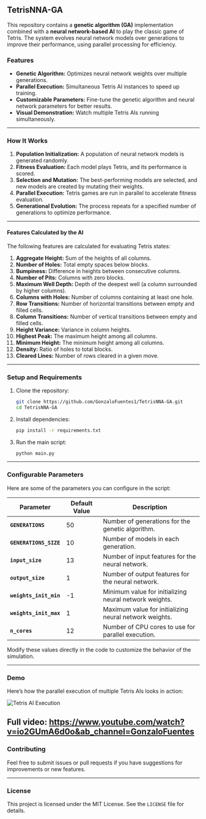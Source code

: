 ## TetrisNNA-GA

This repository contains a **genetic algorithm (GA)** implementation combined with a **neural network-based AI** to play the classic game of Tetris. The system evolves neural network models over generations to improve their performance, using parallel processing for efficiency.

### Features
- **Genetic Algorithm:** Optimizes neural network weights over multiple generations.
- **Parallel Execution:** Simultaneous Tetris AI instances to speed up training.
- **Customizable Parameters:** Fine-tune the genetic algorithm and neural network parameters for better results.
- **Visual Demonstration:** Watch multiple Tetris AIs running simultaneously.

---

### How It Works
1. **Population Initialization:** A population of neural network models is generated randomly.
2. **Fitness Evaluation:** Each model plays Tetris, and its performance is scored.
3. **Selection and Mutation:** The best-performing models are selected, and new models are created by mutating their weights.
4. **Parallel Execution:** Tetris games are run in parallel to accelerate fitness evaluation.
5. **Generational Evolution:** The process repeats for a specified number of generations to optimize performance.

---
#### Features Calculated by the AI
The following features are calculated for evaluating Tetris states:
1. **Aggregate Height:** Sum of the heights of all columns.
2. **Number of Holes:** Total empty spaces below blocks.
3. **Bumpiness:** Difference in heights between consecutive columns.
4. **Number of Pits:** Columns with zero blocks.
5. **Maximum Well Depth:** Depth of the deepest well (a column surrounded by higher columns).
6. **Columns with Holes:** Number of columns containing at least one hole.
7. **Row Transitions:** Number of horizontal transitions between empty and filled cells.
8. **Column Transitions:** Number of vertical transitions between empty and filled cells.
9. **Height Variance:** Variance in column heights.
10. **Highest Peak:** The maximum height among all columns.
11. **Minimum Height:** The minimum height among all columns.
12. **Density:** Ratio of holes to total blocks.
13. **Cleared Lines:** Number of rows cleared in a given move.
---

### Setup and Requirements
1. Clone the repository:
   ```bash
   git clone https://github.com/GonzaloFuentes1/TetrisNNA-GA.git
   cd TetrisNNA-GA
   ```

2. Install dependencies:
   ```bash
   pip install -r requirements.txt
   ```

3. Run the main script:
   ```bash
   python main.py
   ```

---

### Configurable Parameters
Here are some of the parameters you can configure in the script:

| Parameter                  | Default Value | Description                                                                 |
|----------------------------|---------------|-----------------------------------------------------------------------------|
| **`GENERATIONS`**          | 50            | Number of generations for the genetic algorithm.                           |
| **`GENERATIONS_SIZE`**     | 10            | Number of models in each generation.                                       |
| **`input_size`**           | 13            | Number of input features for the neural network.                           |
| **`output_size`**          | 1             | Number of output features for the neural network.                          |
| **`weights_init_min`**     | -1            | Minimum value for initializing neural network weights.                     |
| **`weights_init_max`**     | 1             | Maximum value for initializing neural network weights.                     |
| **`n_cores`**              | 12            | Number of CPU cores to use for parallel execution.                         |

Modify these values directly in the code to customize the behavior of the simulation.

---

### Demo
Here’s how the parallel execution of multiple Tetris AIs looks in action:

![Tetris AI Execution](demo.gif)

Full video: https://www.youtube.com/watch?v=io2GUmA6d0o&ab_channel=GonzaloFuentes
---

### Contributing
Feel free to submit issues or pull requests if you have suggestions for improvements or new features.

---

### License
This project is licensed under the MIT License. See the `LICENSE` file for details.
